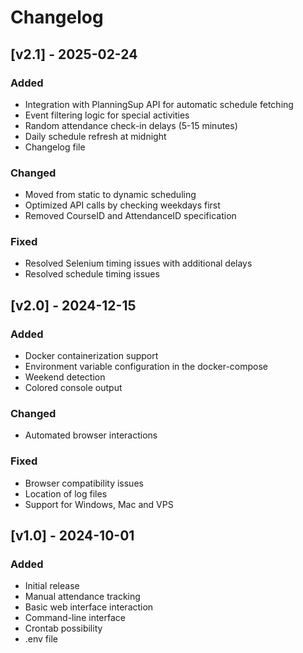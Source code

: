 # Changelog

## [v2.1] - 2025-02-24

### Added
- Integration with PlanningSup API for automatic schedule fetching
- Event filtering logic for special activities
- Random attendance check-in delays (5-15 minutes)
- Daily schedule refresh at midnight
- Changelog file

### Changed
- Moved from static to dynamic scheduling
- Optimized API calls by checking weekdays first
- Removed CourseID and AttendanceID specification

### Fixed
- Resolved Selenium timing issues with additional delays
- Resolved schedule timing issues

## [v2.0] - 2024-12-15

### Added
- Docker containerization support
- Environment variable configuration in the docker-compose
- Weekend detection
- Colored console output

### Changed
- Automated browser interactions

### Fixed
- Browser compatibility issues
- Location of log files
- Support for Windows, Mac and VPS 

## [v1.0] - 2024-10-01

### Added
- Initial release
- Manual attendance tracking
- Basic web interface interaction
- Command-line interface
- Crontab possibility
- .env file